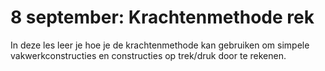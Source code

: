 # 8 september: Krachtenmethode rek

In deze les leer je hoe je de krachtenmethode kan gebruiken om simpele vakwerkconstructies en constructies op trek/druk door te rekenen.